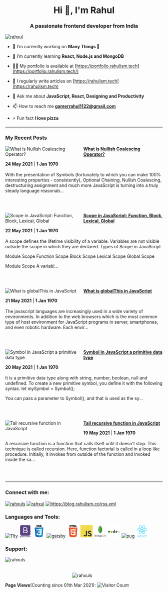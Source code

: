 <h1 align="center">Hi 👋, I'm Rahul</h1>
<h3 align="center">A passionate frontend developer from India</h3>

<p align="left"> <a href="https://twitter.com/rahxul" target="blank"><img src="https://img.shields.io/twitter/follow/rahxul?logo=twitter&style=for-the-badge" alt="rahxul" /></a> </p>

- 🔭 I’m currently working on **Many Things 🥺**

- 🌱 I’m currently learning **React, Node.js and MongoDB**

- 👨‍💻 My portfolio is available at [https://portfolio.rahulism.tech](https://portfolio.rahulism.tech/)

- 📝 I regularly write articles on [https://rahulism.tech](https://rahulism.tech)

- 💬 Ask me about **JavaScript, React, Designing and Productivity**

- 📫 How to reach me **gamerrahul1122@gmail.com**

- ⚡ Fun fact **I love pizza**

<hr>

### My Recent Posts

<!-- HASHNODE_BLOG:START -->
<p align="left">
<a href="https://rahulism.hashnode.dev/what-is-nullish-coalescing-operator" title="What is Nullish Coalescing Operator?"><img src="https://cdn.hashnode.com/res/hashnode/image/upload/v1621855272888/Hk5I46zUO.png" alt="What is Nullish Coalescing Operator?" width="250px" align="left" /></a>
<a href="https://rahulism.hashnode.dev/what-is-nullish-coalescing-operator" title="What is Nullish Coalescing Operator?"><strong>What is Nullish Coalescing Operator?</strong></a>
<div><strong>24 May 2021</strong> | <strong>1 Jan 1970</strong></div>
<br/> With the presentation of Symbols (fortunately to which you can make 100% interesting properties - consistently), Optional Chaining, Nullish Coalescing, destructuring assignment and much more JavaScript is turning into a truly steady language reasonab... </p> <br/> <br/>
<p align="left">
<a href="https://rahulism.hashnode.dev/scope-in-javascript-function-block-lexical-global" title="Scope in JavaScript: Function, Block, Lexical, Global"><img src="https://cdn.hashnode.com/res/hashnode/image/upload/v1621677404321/Bxaxojc9p.png" alt="Scope in JavaScript: Function, Block, Lexical, Global" width="250px" align="left" /></a>
<a href="https://rahulism.hashnode.dev/scope-in-javascript-function-block-lexical-global" title="Scope in JavaScript: Function, Block, Lexical, Global"><strong>Scope in JavaScript: Function, Block, Lexical, Global</strong></a>
<div><strong>22 May 2021</strong> | <strong>1 Jan 1970</strong></div>
<br/> A scope defines the lifetime visibility of a variable. Variables are not visible outside the scope in which they are declared. 
Types of Scope in JavaScript

Module Scope
Function Scope
Block Scope
Lexical Scope
Global Scope



Module Scope
A variabl... </p> <br/> <br/>
<p align="left">
<a href="https://rahulism.hashnode.dev/what-is-globalthis-in-javascript" title="What is globalThis in JavaScript"><img src="https://cdn.hashnode.com/res/hashnode/image/upload/v1621598034871/L3pozlBHw.png" alt="What is globalThis in JavaScript" width="250px" align="left" /></a>
<a href="https://rahulism.hashnode.dev/what-is-globalthis-in-javascript" title="What is globalThis in JavaScript"><strong>What is globalThis in JavaScript</strong></a>
<div><strong>21 May 2021</strong> | <strong>1 Jan 1970</strong></div>
<br/> The javascript languages are increasingly used in a wide variety of environments. In addition to the web browsers which is the most common type of host environment for JavaScript programs in server, smartphones, and even robotic hardware. 
Each envir... </p> <br/> <br/>
<p align="left">
<a href="https://rahulism.hashnode.dev/symbol-in-javascript-a-primitive-data-type" title="Symbol in JavaScript a primitive data type"><img src="https://cdn.hashnode.com/res/hashnode/image/upload/v1621506444846/XHgROQTBc.png" alt="Symbol in JavaScript a primitive data type" width="250px" align="left" /></a>
<a href="https://rahulism.hashnode.dev/symbol-in-javascript-a-primitive-data-type" title="Symbol in JavaScript a primitive data type"><strong>Symbol in JavaScript a primitive data type</strong></a>
<div><strong>20 May 2021</strong> | <strong>1 Jan 1970</strong></div>
<br/> It is a primitive data type along with string, number, boolean, null and undefined. To create a new primitive symbol, you define it with the following syntax. 
let mySymbol = Symbol();

You can pass a parameter to Symbol(), and that is used as the sy... </p> <br/> <br/>
<p align="left">
<a href="https://rahulism.hashnode.dev/tail-recursive-function-in-javascript" title="Tail recursive function in JavaScript"><img src="https://cdn.hashnode.com/res/hashnode/image/upload/v1621421857506/Zz36APtLL.png" alt="Tail recursive function in JavaScript" width="250px" align="left" /></a>
<a href="https://rahulism.hashnode.dev/tail-recursive-function-in-javascript" title="Tail recursive function in JavaScript"><strong>Tail recursive function in JavaScript</strong></a>
<div><strong>19 May 2021</strong> | <strong>1 Jan 1970</strong></div>
<br/> A recursive function is a function that calls itself until it doesn't stop. This technique is called recursion. 
Here, function factorial is called in a loop like procedure. Initially, it invokes from outside of the function and invoked inside the sa... </p> <br/> <br/>
<!-- HASHNODE_BLOG:END -->


<hr>

<h3 align="left">Connect with me:</h3>
<p align="left">
<a href="https://dev.to/rahxuls" target="blank"><img align="center" src="https://cdn.jsdelivr.net/npm/simple-icons@3.0.1/icons/dev-dot-to.svg" alt="rahxuls" height="30" width="40" /></a>
<a href="https://twitter.com/rahxul" target="blank"><img align="center" src="https://cdn.jsdelivr.net/npm/simple-icons@3.0.1/icons/twitter.svg" alt="rahxul" height="30" width="40" /></a>
<a href="/https://blog.rahulism.co/rss.xml" target="blank"><img align="center" src="https://cdn.jsdelivr.net/npm/simple-icons@3.0.1/icons/rss.svg" alt="https://blog.rahulism.co/rss.xml" height="30" width="40" /></a>
</p>

<h3 align="left">Languages and Tools:</h3>
<p align="left"> <a href="https://www.11ty.dev/" target="_blank"> <img src="https://gist.githubusercontent.com/vivek32ta/c7f7bf583c1fb1c58d89301ea40f37fd/raw/f4c85cce5790758286b8f155ef9a177710b995df/11ty.svg" alt="11ty" width="40" height="40"/> </a> <a href="https://getbootstrap.com" target="_blank"> <img src="https://raw.githubusercontent.com/devicons/devicon/master/icons/bootstrap/bootstrap-plain-wordmark.svg" alt="bootstrap" width="40" height="40"/> </a> <a href="https://www.w3schools.com/css/" target="_blank"> <img src="https://raw.githubusercontent.com/devicons/devicon/master/icons/css3/css3-original-wordmark.svg" alt="css3" width="40" height="40"/> </a> <a href="https://www.gatsbyjs.com/" target="_blank"> <img src="https://www.vectorlogo.zone/logos/gatsbyjs/gatsbyjs-icon.svg" alt="gatsby" width="40" height="40"/> </a> <a href="https://www.w3.org/html/" target="_blank"> <img src="https://raw.githubusercontent.com/devicons/devicon/master/icons/html5/html5-original-wordmark.svg" alt="html5" width="40" height="40"/> </a> <a href="https://developer.mozilla.org/en-US/docs/Web/JavaScript" target="_blank"> <img src="https://raw.githubusercontent.com/devicons/devicon/master/icons/javascript/javascript-original.svg" alt="javascript" width="40" height="40"/> </a> <a href="https://www.mongodb.com/" target="_blank"> <img src="https://raw.githubusercontent.com/devicons/devicon/master/icons/mongodb/mongodb-original-wordmark.svg" alt="mongodb" width="40" height="40"/> </a> <a href="https://nodejs.org" target="_blank"> <img src="https://raw.githubusercontent.com/devicons/devicon/master/icons/nodejs/nodejs-original-wordmark.svg" alt="nodejs" width="40" height="40"/> </a> <a href="https://pugjs.org" target="_blank"> <img src="https://cdn.worldvectorlogo.com/logos/pug.svg" alt="pug" width="40" height="40"/> </a> <a href="https://reactjs.org/" target="_blank"> <img src="https://raw.githubusercontent.com/devicons/devicon/master/icons/react/react-original-wordmark.svg" alt="react" width="40" height="40"/> </a> </p>

<h3 align="left">Support:</h3>
<p><a href="https://www.buymeacoffee.com/rahxuls"> <img align="left" src="https://cdn.buymeacoffee.com/buttons/v2/default-yellow.png" height="50" width="210" alt="rahxuls" /></a></p><br><br>

<p>&nbsp;<img align="center" src="https://github-readme-stats.vercel.app/api?username=rahxuls&show_icons=true&locale=en" alt="rahxuls" /></p>

**Page Views**(Counting since 01th Mar 2021): ![Visitor Count](https://profile-counter.glitch.me/rahxuls/count.svg)
